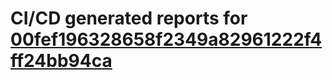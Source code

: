 # CI/CD generated reports for [00fef196328658f2349a82961222f4ff24bb94ca](https://github.com/hydephp/develop/commit/00fef196328658f2349a82961222f4ff24bb94ca)
